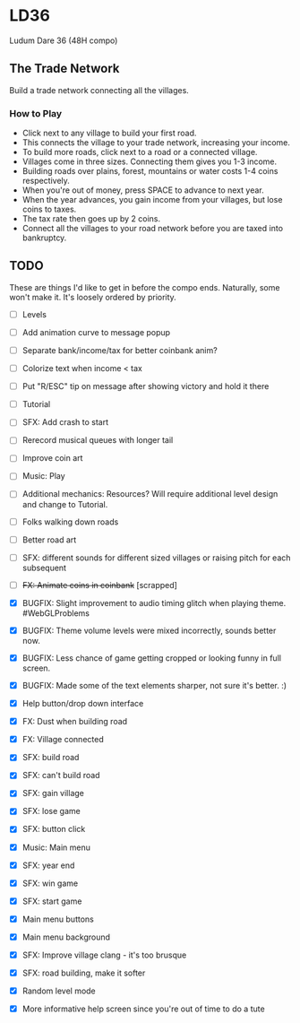 # LD36
Ludum Dare 36 (48H compo)

## The Trade Network
Build a trade network connecting all the villages.

### How to Play

- Click next to any village to build your first road.
- This connects the village to your trade network, increasing your income.
- To build more roads, click next to a road or a connected village.
- Villages come in three sizes. Connecting them gives you 1-3 income.
- Building roads over plains, forest, mountains or water costs 1-4 coins respectively.
- When you're out of money, press SPACE to advance to next year.
- When the year advances, you gain income from your villages, but lose coins to taxes.
- The tax rate then goes up by 2 coins.
- Connect all the villages to your road network before you are taxed into bankruptcy.

## TODO

These are things I'd like to get in before the compo ends. Naturally, some won't make it. 
It's loosely ordered by priority.
- [ ] Levels
- [ ] Add animation curve to message popup
- [ ] Separate bank/income/tax for better coinbank anim?
- [ ] Colorize text when income < tax
- [ ] Put "R/ESC" tip on message after showing victory and hold it there
- [ ] Tutorial
- [ ] SFX: Add crash to start
- [ ] Rerecord musical queues with longer tail
- [ ] Improve coin art
- [ ] Music: Play
- [ ] Additional mechanics: Resources? Will require additional level design and change to Tutorial.
- [ ] Folks walking down roads
- [ ] Better road art
- [ ] SFX: different sounds for different sized villages or raising pitch for each subsequent
- [ ] ~~FX: Animate coins in coinbank~~ [scrapped]
- [X] BUGFIX: Slight improvement to audio timing glitch when playing theme. #WebGLProblems
- [X] BUGFIX: Theme volume levels were mixed incorrectly, sounds better now.
- [X] BUGFIX: Less chance of game getting cropped or looking funny in full screen.
- [X] BUGFIX: Made some of the text elements sharper, not sure it's better. :)
- [X] Help button/drop down interface
- [X] FX: Dust when building road
- [X] FX: Village connected
- [X] SFX: build road
- [X] SFX: can't build road
- [X] SFX: gain village
- [X] SFX: lose game
- [X] SFX: button click
- [X] Music: Main menu
- [X] SFX: year end
- [X] SFX: win game
- [X] SFX: start game
- [X] Main menu buttons
- [X] Main menu background
- [X] SFX: Improve village clang - it's too brusque
- [X] SFX: road building, make it softer
- [X] Random level mode
- [X] More informative help screen since you're out of time to do a tute


